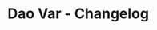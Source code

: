 
Dao Var - Changelog
================================================================================
